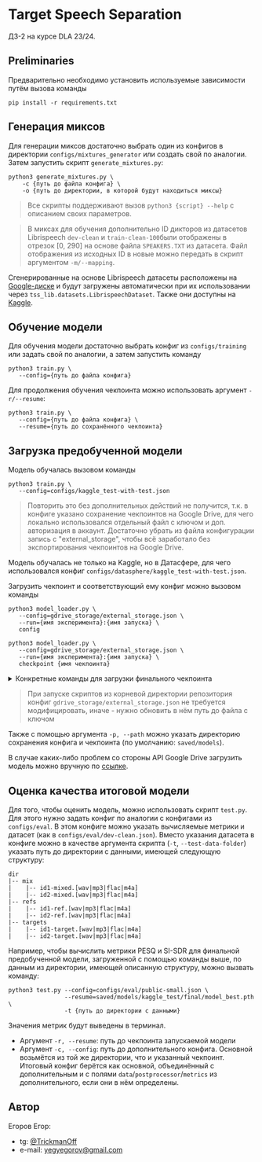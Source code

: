 # Target Speech Separation

ДЗ-2 на курсе DLA 23/24.

## Preliminaries

Предварительно необходимо установить используемые зависимости путём вызова команды
```commandline
pip install -r requirements.txt
```

## Генерация миксов

Для генерации миксов достаточно выбрать один из конфигов в директории `configs/mixtures_generator`
или создать свой по аналогии.
Затем запустить скрипт `generate_mixtures.py`:
```commandline
python3 generate_mixtures.py \
    -c {путь до файла конфига} \
    -o {путь до директории, в которой будут находиться миксы}
```

> Все скрипты поддерживают вызов `python3 {script} --help` с описанием своих параметров.

> В миксах для обучения дополнительно ID дикторов из датасетов Librispeech `dev-clean` и
> `train-clean-100`были отображены в отрезок [0, 290] на основе файла `SPEAKERS.TXT` из датасета.
> Файл отображения из исходных ID в новые можно передать в скрипт аргументом `-m/--mapping`.

Сгенерированные на основе Librispeech датасеты расположены на [Google-диске](https://drive.google.com/drive/folders/1QBd2_5cuVlu3QgqMt5IqOzXagQ94nZ_y?usp=drive_link)
и будут загружены автоматически при их использовании через `tss_lib.datasets.LibrispeechDataset`.
Также они доступны на [Kaggle](https://www.kaggle.com/datasets/trickmanoff/librispeech-mixtures).

## Обучение модели

Для обучения модели достаточно выбрать конфиг из `configs/training` или задать свой по аналогии, а
затем запустить команду
```commandline
python3 train.py \
   --config={путь до файла конфига}
```

Для продолжения обучения чекпоинта можно использовать аргумент `-r/--resume`:
```commandline
python3 train.py \
   --config={путь до файла конфига} \
   --resume={путь до сохранённого чекпоинта}
```

## Загрузка предобученной модели

Модель обучалась вызовом команды
```commandline
python3 train.py \
   --config=configs/kaggle_test-with-test.json
```

> Повторить это без дополнительных действий не получится, т.к. в конфиге указано сохранение чекпоинтов на Google Drive, для чего локально использовался отдельный файл с ключом и доп. авторизация в аккаунт.
Достаточно убрать из файла конфигурации запись с "external_storage", чтобы всё заработало без экспортирования чекпоинтов на Google Drive.

Модель обучалась не только на Kaggle, но в Датасфере, для чего использовался
конфиг `configs/datasphere/kaggle_test-with-test.json`.

Загрузить чекпоинт и соответствующий ему конфиг можно вызовом команды
```commandline
python3 model_loader.py \
   --config=gdrive_storage/external_storage.json \
   --run={имя эксперимента}:{имя запуска} \
   config

python3 model_loader.py \
   --config=gdrive_storage/external_storage.json \
   --run={имя эксперимента}:{имя запуска} \
   checkpoint {имя чекпоинта}
```

<details>
<summary>Конкретные команды для загрузки финального чекпоинта</summary>

```commandline
python3 model_loader.py \
   --config=gdrive_storage/external_storage.json \
   --run=kaggle_test:final \
   config
   
python3 model_loader.py \
   --config=gdrive_storage/external_storage.json \
   --run=kaggle_test:final \
   checkpoint model_best
```
</details>

> При запуске скриптов из корневой директории репозитория конфиг `gdrive_storage/external_storage.json` не требуется модифицировать, иначе - нужно обновить в нём путь до файла с ключом

Также с помощью аргумента `-p, --path` можно указать директорию сохранения конфига и чекпоинта (по умолчанию: `saved/models`).

В случае каких-либо проблем со стороны API Google Drive загрузить модель можно вручную по [ссылке](https://drive.google.com/drive/folders/1oizgsefXRnSYi4rCLZFIZq_fN0fq3o3h?usp=drive_link).


## Оценка качества итоговой модели

Для того, чтобы оценить модель, можно использовать скрипт `test.py`.
Для этого нужно задать конфиг по аналогии с конфигами из `configs/eval`.
В этом конфиге можно указать вычисляемые метрики и датасет (как в `configs/eval/dev-clean.json`).
Вместо указания датасета в конфиге можно в качестве аргумента скрипта (`-t`, `--test-data-folder`)
указать путь до директории с данными, имеющей следующую структуру:
```
dir
|-- mix
|    |-- id1-mixed.[wav|mp3|flac|m4a]
|    |-- id2-mixed.[wav|mp3|flac|m4a]
|-- refs
|    |-- id1-ref.[wav|mp3|flac|m4a]
|    |-- id2-ref.[wav|mp3|flac|m4a]
|-- targets
|    |-- id1-target.[wav|mp3|flac|m4a]
|    |-- id2-target.[wav|mp3|flac|m4a]
```

Например, чтобы вычислить метрики PESQ и SI-SDR для финальной предобученной модели,
загруженной с помощью команды выше, по данным из директории, имеющей описанную структуру,
можно вызвать команду:
```commandline
python3 test.py --config=configs/eval/public-small.json \
                --resume=saved/models/kaggle_test/final/model_best.pth \
                -t {путь до директории с данными}
```

Значения метрик будут выведены в терминал.

- Аргумент `-r, --resume`: путь до чекпоинта запускаемой модели
- Аргумент `-c, --config`: путь до дополнительного конфига.
Основной возьмётся из той же директории, что и указанный чекпоинт.
Итоговый конфиг берётся как основной, объединённый с дополнительным и с полями `data`/`postprocessor`/`metrics` из дополнительного, если они в нём определены.

## Автор

Егоров Егор:
- tg: [@TrickmanOff](https://t.me/TrickmanOff)
- e-mail: yegyegorov@gmail.com

